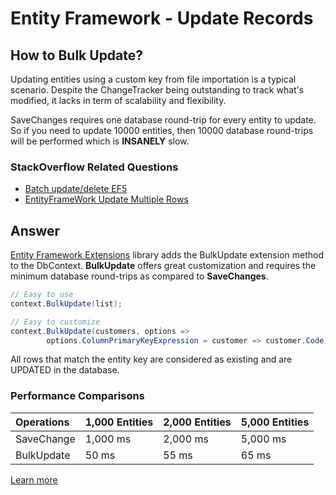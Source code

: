 # Entity Framework - Update Records

## How to Bulk Update?

Updating entities using a custom key from file importation is a typical scenario. Despite the ChangeTracker being outstanding to track what's modified, it lacks in term of scalability and flexibility.

SaveChanges requires one database round-trip for every entity to update. So if you need to update 10000 entities, then 10000 database round-trips will be performed which is **INSANELY** slow.

### StackOverflow Related Questions

 - [Batch update/delete EF5](https://stackoverflow.com/questions/12751258/batch-update-delete-ef5)
 - [EntityFrameWork Update Multiple Rows](https://stackoverflow.com/questions/19035312/entityframework-update-multiple-rows?noredirect=1&lq=1)

## Answer

[Entity Framework Extensions](http://entityframework-extensions.net/) library adds the BulkUpdate extension method to the DbContext. **BulkUpdate** offers great customization and requires the minimum database round-trips as compared to **SaveChanges**.


```csharp
// Easy to use
context.BulkUpdate(list);

// Easy to customize
context.BulkUpdate(customers, options => 
        options.ColumnPrimaryKeyExpression = customer => customer.Code);
```

All rows that match the entity key are considered as existing and are UPDATED in the database.

### Performance Comparisons

|Operations	|1,000 Entities	|2,000 Entities	|5,000 Entities|
|:--------- |:------------- |:------------- |:------------ |
|SaveChange |1,000 ms	    |2,000 ms	    |5,000 ms      |
|BulkUpdate	|50 ms	        |55 ms	        |65 ms         |

[Learn more](http://entityframework-extensions.net/bulk-update)


